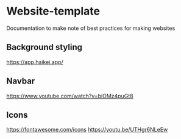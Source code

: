 # Website-template
Documentation to make note of best practices for making websites

## Background styling
https://app.haikei.app/

## Navbar
https://www.youtube.com/watch?v=biOMz4puGt8

## Icons
https://fontawesome.com/icons
https://youtu.be/UTHgr6NLeEw
